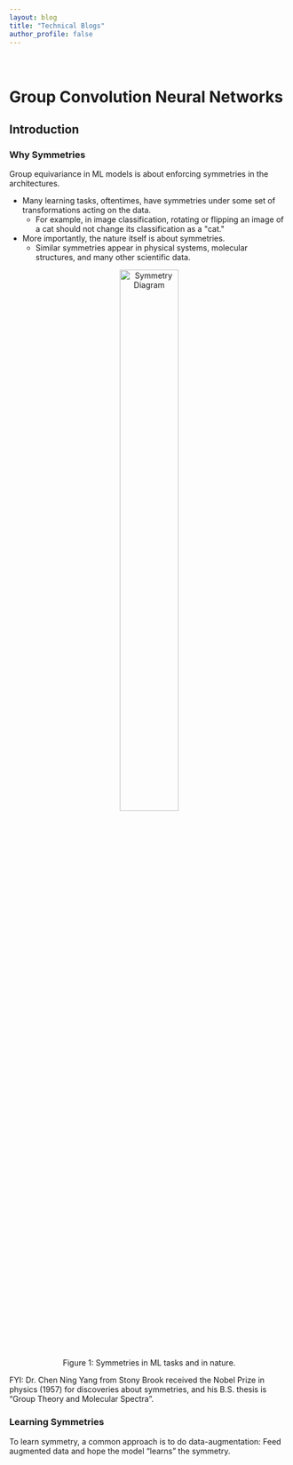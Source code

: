 ```yaml
---
layout: blog
title: "Technical Blogs"
author_profile: false
---
```

<div style="height: 20px;"></div>

# Group Convolution Neural Networks

## Introduction

### Why Symmetries
Group equivariance in ML models is about enforcing symmetries in the architectures.
- Many learning tasks, oftentimes, have symmetries under some set of transformations acting on the data.
	- For example, in image classification, rotating or flipping an image of a cat should not change its classification as a "cat."
- More importantly, the nature itself is about symmetries.
	- Similar symmetries appear in physical systems, molecular structures, and many other scientific data.
	
<figure style="text-align: center;">
  <img alt="Symmetry Diagram" src="https://raw.githubusercontent.com/wenhangao21/wenhangao21.github.io/refs/heads/main/blogs/files/1_gconv/symmetry.png" style="width: 50%; display: block; margin: 0 auto;" />
  <figcaption style="margin-top: 10px;">Figure 1: Symmetries in ML tasks and in nature.</figcaption>
</figure>

FYI: Dr. Chen Ning Yang from Stony Brook received the Nobel Prize in physics (1957) for discoveries about symmetries, and his B.S. thesis is “Group Theory and Molecular Spectra”.

### Learning Symmetries
To learn symmetry, a common approach is to do data-augmentation: Feed augmented data and hope the model “learns” the symmetry.

